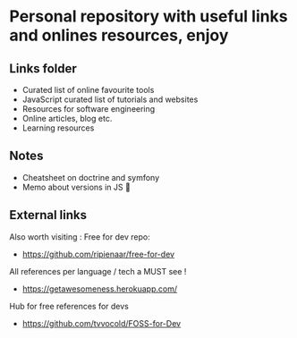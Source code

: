 # Personal repository with useful links and onlines resources, enjoy

## Links folder

- Curated list of online favourite tools 
- JavaScript curated list of tutorials and websites
- Resources for software engineering
- Online articles, blog etc.
- Learning resources

## Notes
-  Cheatsheet on doctrine and symfony 
-  Memo about versions in JS 🤯


## External links
Also worth visiting : 
Free for dev repo:
- https://github.com/ripienaar/free-for-dev

All references per language / tech a MUST see ! 
- https://getawesomeness.herokuapp.com/

Hub for free references for devs
- https://github.com/tvvocold/FOSS-for-Dev